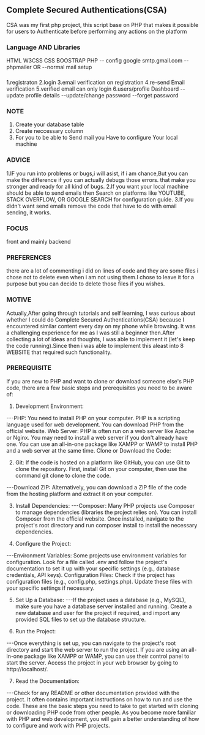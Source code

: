 ## Complete Secured Authentications(CSA)
CSA was my first php project, this script base on PHP that makes it possible
for users to Authenticate before performing any actions on the platform


### Language AND Libraries
HTML
W3CSS
CSS
BOOSTRAP
PHP
  -- config google smtp.gmail.com
  --phpmailer OR
  --normal mail setup



###
1.registraton
2.login
3.email verification on registration
4.re-send Email verification
5.verified email can only login
6.users/profile  Dashboard
  --update profile details
  --update/change password
  --forget password
  




### NOTE
1. Create your database table 
2. Create neccessary column
3. For you to be able to Send mail you Have to configure Your local machine





### ADVICE
1.IF you run into problems or bugs,i will asist, if i am chance,But you can make the difference if you can 
actually debugs those errors. that make you stronger and ready for all kind of bugs.
2.If you want your local machine should be able to send emails then Search on platforms like YOUTUBE,
STACK OVERFLOW, OR GOOGLE SEARCH for configuration guide.
3.If you didn't want send emails remove the  code that have to do with email sending, it works.




### FOCUS
 front and mainly backend



### PREFERENCES
there are a lot of commenting i did on lines of code and they are some files i chose not to delete even
when i am not using them.I chose to leave it for a purpose but you can decide to delete those files
if you wishes.


### MOTIVE
 Actually,After going through tutorials and self learning, I was curious about whether 
 I could do Complete Secured Authentications(CSA) because I encountered similar
 content every day on my phone while browsing. It was a challenging experience for me as I was
 still a beginner then.After collecting a lot of ideas and thoughts, I was able to implement it (let's keep the code running).Since then i was able to implement this aleast into 8 WEBSITE that required such functionality. 



### PREREQUISITE
If you are new to PHP and want to clone or download someone else's PHP code, there are a few basic steps and prerequisites you need to be aware of:

1. Development Environment:

---PHP: You need to install PHP on your computer. PHP is a scripting language used for web development. You can download PHP from the official website.
Web Server: PHP is often run on a web server like Apache or Nginx. You may need to install a web server if you don't already have one. You can use an all-in-one package like XAMPP or WAMP to install PHP and a web server at the same time.
Clone or Download the Code:

2. Git: If the code is hosted on a platform like GitHub, you can use Git to clone the repository. First, install Git on your computer, then use the command git clone <repository-url> to clone the code.

---Download ZIP: Alternatively, you can download a ZIP file of the code from the hosting platform and extract it on your computer.

3. Install Dependencies:
---Composer: Many PHP projects use Composer to manage dependencies (libraries the project relies on). You can install Composer from the official website.
Once installed, navigate to the project's root directory and run composer install to install the necessary dependencies.

4. Configure the Project:

---Environment Variables: Some projects use environment variables for configuration. Look for a file called .env and follow the project's documentation to set it up with your specific settings (e.g., database credentials, API keys).
Configuration Files: Check if the project has configuration files (e.g., config.php, settings.php). Update these files with your specific settings if necessary.

5. Set Up a Database:
---If the project uses a database (e.g., MySQL), make sure you have a database server installed and running.
Create a new database and user for the project if required, and import any provided SQL files to set up the database structure.

6. Run the Project:

---Once everything is set up, you can navigate to the project's root directory and start the web server to run the project. If you are using an all-in-one package like XAMPP or WAMP, you can use their control panel to start the server.
Access the project in your web browser by going to http://localhost/<project-directory>.

7. Read the Documentation:

---Check for any README or other documentation provided with the project. It often contains important instructions on how to run and use the code.
These are the basic steps you need to take to get started with cloning or downloading PHP code from other people. As you become more familiar with PHP and web development, you will gain a better understanding of how to configure and work with PHP projects.

